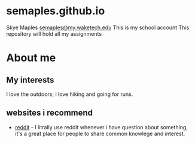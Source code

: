 # semaples.github.io 
Skye Maples semaples@my.waketech.edu
This is my school account 
This repository will hold all my assignments 
# About me
## My interests
I love the outdoors; i love hiking and going for runs.
## websites i recommend
- [reddit](https://www.reddit.com) - I litrally use reddit whenever i have question about something, it's a great place for people to share common knowlege and interest.
